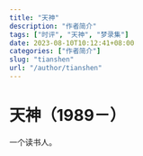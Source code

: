 ```yaml
---
title: "天神"
description: "作者简介"
tags: ["时评", "天神", "梦录集"]
date: 2023-08-10T10:12:41+08:00
categories: ["作者简介"]
slug: "tianshen"
url: "/author/tianshen"
---
```


# 天神（1989－）
一个读书人。